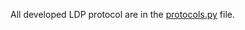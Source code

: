 All developed LDP protocol are in the [protocols.py](https://github.com/hharcolezi/LOLOHA/blob/main/codes/protocols.py) file.
